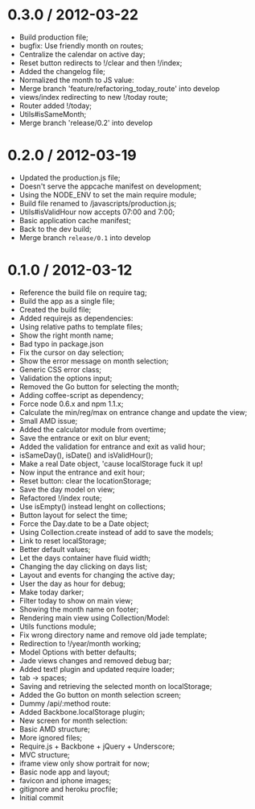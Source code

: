 
0.3.0 / 2012-03-22
==================

  * Build production file;
  * bugfix: Use friendly month on routes;
  * Centralize the calendar on active day;
  * Reset button redirects to !/clear and then !/index;
  * Added the changelog file;
  * Normalized the month to JS value:
  * Merge branch 'feature/refactoring_today_route' into develop
  * views/index redirecting to new !/today route;
  * Router added !/today;
  * Utils#isSameMonth;
  * Merge branch 'release/0.2' into develop

0.2.0 / 2012-03-19
==================

 * Updated the production.js file;
 * Doesn't serve the appcache manifest on development;
 * Using the NODE_ENV to set the main require module;
 * Build file renamed to /javascripts/production.js;
 * Utils#isValidHour now accepts 07:00 and 7:00;
 * Basic application cache manifest;
 * Back to the dev build;
 * Merge branch `release/0.1` into develop

0.1.0 / 2012-03-12
==================

 * Reference the build file on require tag;
 * Build the app as a single file;
 * Created the build file;
 * Added requirejs as dependencies:
 * Using relative paths to template files;
 * Show the right month name;
 * Bad typo in package.json
 * Fix the cursor on day selection;
 * Show the error message on month selection;
 * Generic CSS error class;
 * Validation the options input;
 * Removed the Go button for selecting the month;
 * Adding coffee-script as dependency;
 * Force node 0.6.x and npm 1.1.x;
 * Calculate the min/reg/max on entrance change and update the view;
 * Small AMD issue;
 * Added the calculator module from overtime;
 * Save the entrance or exit on blur event;
 * Added the validation for entrance and exit as valid hour;
 * isSameDay(), isDate() and isValidHour();
 * Make a real Date object, 'cause localStorage fuck it up!
 * Now input the entrance and exit hour;
 * Reset button: clear the locationStorage;
 * Save the day model on view;
 * Refactored !/index route;
 * Use isEmpty() instead lenght on collections;
 * Button layout for select the time;
 * Force the Day.date to be a Date object;
 * Using Collection.create instead of add to save the models;
 * Link to reset localStorage;
 * Better default values;
 * Let the days container have fluid width;
 * Changing the day clicking on days list;
 * Layout and events for changing the active day;
 * User the day as hour for debug;
 * Make today darker;
 * Filter today to show on main view;
 * Showing the month name on footer;
 * Rendering main view using Collection/Model:
 * Utils functions module;
 * Fix wrong directory name and remove old jade template;
 * Redirection to !/year/month working;
 * Model Options with better defaults;
 * Jade views changes and removed debug bar;
 * Added text! plugin and updated require loader;
 * tab -> spaces;
 * Saving and retrieving the selected month on localStorage;
 * Added the Go button on month selection screen;
 * Dummy /api/:method route:
 * Added Backbone.localStorage plugin;
 * New screen for month selection:
 * Basic AMD structure;
 * More ignored files;
 * Require.js + Backbone + jQuery + Underscore;
 * MVC structure;
 * iframe view only show portrait for now;
 * Basic node app and layout;
 * favicon and iphone images;
 * gitignore and heroku procfile;
 * Initial commit
